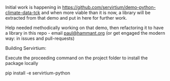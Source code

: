 Initial work is happening in https://github.com/servirtium/demo-python-climate-data-tck and when more viable than 
it is now, a library will be extracted from that demo and put in here for further work.

Help needed methodically working on that demo, then refactoring it to have a library in this repo - email paul@hammant.org (or get engaged the modern way: in issues and pull-requests)


Building Servirtium:

Execute the proceeding command on the project folder to install the package locally

pip install -e servirtium-python

